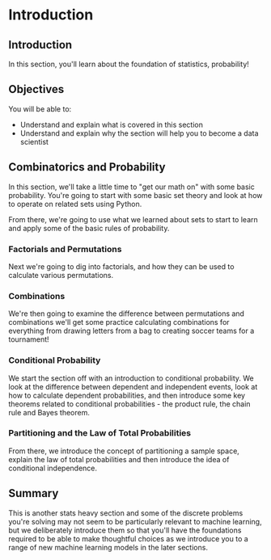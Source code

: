 
# Introduction

## Introduction
In this section, you'll learn about the foundation of statistics, probability!

## Objectives
You will be able to:
* Understand and explain what is covered in this section
* Understand and explain why the section will help you to become a data scientist

## Combinatorics and Probability

In this section, we'll take a little time to "get our math on" with some basic probability. You're going to start with some basic set theory and look at how to operate on related sets using Python.

From there, we're going to use what we learned about sets to start to learn and apply some of the basic rules of probability.

### Factorials and Permutations

Next we're going to dig into factorials, and how they can be used to calculate various permutations.

### Combinations

We're then going to examine the difference between permutations and combinations we'll get some practice calculating combinations for everything from drawing letters from a bag to creating soccer teams for a tournament!

### Conditional Probability

We start the section off with an introduction to conditional probability. We look at the difference between dependent and independent events, look at how to calculate dependent probabilities, and then introduce some key theorems related to conditional probabilities - the product rule, the chain rule and Bayes theorem.

### Partitioning and the Law of Total Probabilities

From there, we introduce the concept of partitioning a sample space, explain the law of total probabilities and then introduce the idea of conditional independence.


## Summary

This is another stats heavy section and some of the discrete problems you're solving may not seem to be particularly relevant to machine learning, but we deliberately introduce them so that you'll have the foundations required to be able to make thoughtful choices as we introduce you to a range of new machine learning models in the later sections.  


